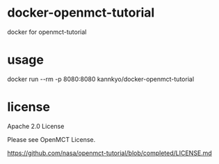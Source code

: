 # docker-openmct-tutorial
docker for openmct-tutorial

# usage
docker run --rm -p 8080:8080 kannkyo/docker-openmct-tutorial

# license

Apache 2.0 License

Please see OpenMCT License.

https://github.com/nasa/openmct-tutorial/blob/completed/LICENSE.md
